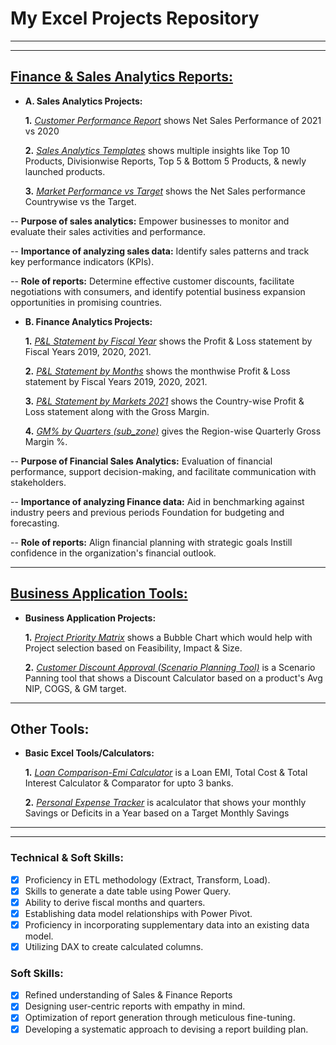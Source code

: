 # My Excel Projects Repository
___
---

## [Finance & Sales Analytics Reports:](https://github.com/NaveenBandekar/Excel-Sales-Finance-Analytics/tree/9af934e58327efcbdba039dd1cfa70e980e9d27a/Finance%20%26%20Sales%20Analytics)
- **A. Sales Analytics Projects:**

    **1.** _[Customer Performance Report](https://github.com/NaveenBandekar/Excel-Sales-Finance-Analytics/blob/5f76e8f3c0a6749db5cf862cff4c685ae61f019a/Finance%20%26%20Sales%20Analytics/Customer%20Performance%20Report.pdf)_ shows Net Sales Performance of 2021 vs 2020

    **2.** _[Sales Analytics Templates](https://github.com/NaveenBandekar/Excel-Sales-Finance-Analytics/blob/5f76e8f3c0a6749db5cf862cff4c685ae61f019a/Finance%20%26%20Sales%20Analytics/Sales%20Analytics%20Templates.pdf)_ shows multiple insights like Top 10 Products, Divisionwise Reports, Top 5 & Bottom 5 Products, & newly launched products.

    **3.** _[Market Performance vs Target](https://github.com/NaveenBandekar/Excel-Sales-Finance-Analytics/blob/5f76e8f3c0a6749db5cf862cff4c685ae61f019a/Finance%20%26%20Sales%20Analytics/Market%20Performance%20vs%20Target.pdf)_ shows the Net Sales performance Countrywise vs the Target.

-- **Purpose of sales analytics:** Empower businesses to monitor and evaluate their sales activities and performance.

-- **Importance of analyzing sales data:** Identify sales patterns and track key performance indicators (KPIs).

-- **Role of reports:** Determine effective customer discounts, facilitate negotiations with consumers, and identify potential business expansion opportunities in promising countries.


- **B. Finance Analytics Projects:**

    **1.** _[P&L Statement by Fiscal Year](https://github.com/NaveenBandekar/Excel-Sales-Finance-Analytics/blob/5f76e8f3c0a6749db5cf862cff4c685ae61f019a/Finance%20%26%20Sales%20Analytics/P%26L%20Statement%20by%20Fiscal%20Year.pdf)_ shows the Profit & Loss statement by Fiscal Years 2019, 2020, 2021.

   **2.** _[P&L Statement by Months](https://github.com/NaveenBandekar/Excel-Sales-Finance-Analytics/blob/5f76e8f3c0a6749db5cf862cff4c685ae61f019a/Finance%20%26%20Sales%20Analytics/P%26L%20Statement%20by%20Months.pdf)_ shows the monthwise Profit & Loss statement by Fiscal Years 2019, 2020, 2021.

   **3.** _[P&L Statement by Markets 2021](https://github.com/NaveenBandekar/Excel-Sales-Finance-Analytics/blob/5f76e8f3c0a6749db5cf862cff4c685ae61f019a/Finance%20%26%20Sales%20Analytics/P%26L%20Statement%20by%20Markets%20%202021.pdf)_ shows the Country-wise Profit & Loss statement along with the Gross Margin.

   **4.** _[GM% by Quarters (sub_zone)](https://github.com/NaveenBandekar/Excel-Sales-Finance-Analytics/blob/5f76e8f3c0a6749db5cf862cff4c685ae61f019a/Finance%20%26%20Sales%20Analytics/GM%25%20by%20Quarters%20(sub_zone).pdf)_ gives the Region-wise Quarterly Gross Margin %.

-- **Purpose of Financial Sales Analytics:** Evaluation of financial performance, support decision-making, and facilitate communication with stakeholders.

-- **Importance of analyzing Finance data:** Aid in benchmarking against industry peers and previous periods Foundation for budgeting and forecasting.

-- **Role of reports:** Align financial planning with strategic goals Instill confidence in the organization's financial outlook.

---
## [Business Application Tools:](https://github.com/NaveenBandekar/Excel-Sales-Finance-Analytics/tree/9af934e58327efcbdba039dd1cfa70e980e9d27a/Business%20Application%20Tools)
- **Business Application Projects:**

    **1.** _[Project Priority Matrix](https://github.com/NaveenBandekar/Excel-Sales-Finance-Analytics/blob/5f76e8f3c0a6749db5cf862cff4c685ae61f019a/Business%20Application%20Tools/Project%20Priority%20Matrix.pdf)_ shows a Bubble Chart which would help with Project selection based on Feasibility, Impact & Size.

   **2.** _[Customer Discount Approval (Scenario Planning Tool)](https://github.com/NaveenBandekar/Excel-Sales-Finance-Analytics/blob/5f76e8f3c0a6749db5cf862cff4c685ae61f019a/Business%20Application%20Tools/Customer%20Discount%20Approval%20(Scenario%20Planning%20Tool).pdf)_ is a Scenario Panning tool that shows a Discount Calculator based on a product's Avg NIP, COGS, & GM target.

---
## Other Tools:
- **Basic Excel Tools/Calculators:**

    **1.** _[Loan Comparison-Emi Calculator](https://github.com/NaveenBandekar/Excel-Sales-Finance-Analytics/blob/5f76e8f3c0a6749db5cf862cff4c685ae61f019a/Loan%20Comparison-Emi%20Calculator.pdf)_ is a Loan EMI, Total Cost & Total Interest Calculator & Comparator for upto 3 banks.

   **2.** _[Personal Expense Tracker](https://github.com/NaveenBandekar/Excel-Sales-Finance-Analytics/blob/5f76e8f3c0a6749db5cf862cff4c685ae61f019a/Personal%20Expense%20Tracker.pdf)_ is acalculator that shows your monthly Savings or Deficits in a Year based on a Target Monthly Savings

---
---

### Technical & Soft Skills:
- [x]	Proficiency in ETL methodology (Extract, Transform, Load).
- [x]	Skills to generate a date table using Power Query.
- [x]	Ability to derive fiscal months and quarters.
- [x]	Establishing data model relationships with Power Pivot.
- [x]	Proficiency in incorporating supplementary data into an existing data model.
- [x]	Utilizing DAX to create calculated columns.

### Soft Skills:
- [x]	Refined understanding of Sales & Finance Reports
- [x]	Designing user-centric reports with empathy in mind.
- [x]	Optimization of report generation through meticulous fine-tuning.
- [x]	Developing a systematic approach to devising a report building plan.
